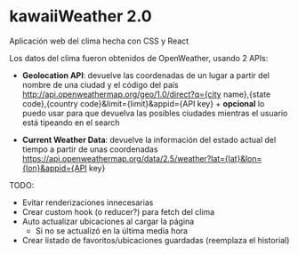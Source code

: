 # kawaiiWeather 2.0

Aplicación web del clima hecha con CSS y React

Los datos del clima fueron obtenidos de OpenWeather, usando 2 APIs:

- **Geolocation API**: devuelve las coordenadas de un lugar a partir del nombre de una ciudad y el código del país
  http://api.openweathermap.org/geo/1.0/direct?q={city name},{state code},{country code}&limit={limit}&appid={API key} + **opcional** lo puedo usar para que devuelva las posibles ciudades mientras el usuario está tipeando en el search

- **Current Weather Data**: devuelve la información del estado actual del tiempo a partir de unas coordenadas
  https://api.openweathermap.org/data/2.5/weather?lat={lat}&lon={lon}&appid={API key}

TODO:

- Evitar renderizaciones innecesarias
- Crear custom hook (o reducer?) para fetch del clima
- Auto actualizar ubicaciones al cargar la página
  - Si no se actualizó en la última media hora
- Crear listado de favoritos/ubicaciones guardadas (reemplaza el historial)
